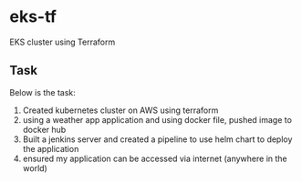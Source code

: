 # eks-tf
EKS cluster using Terraform

Task
------------

Below is the task: 
1. Created kubernetes cluster on AWS using terraform 
2. using a weather app application and using docker file, pushed image to docker hub 
3. Built a jenkins server and created a pipeline to use helm chart to deploy the application 
4. ensured my application can be accessed via internet (anywhere in the world)
